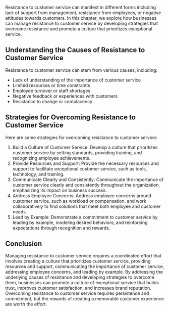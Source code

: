 
Resistance to customer service can manifest in different forms including lack of support from management, resistance from employees, or negative attitudes towards customers. In this chapter, we explore how businesses can manage resistance to customer service by developing strategies that overcome resistance and promote a culture that prioritizes exceptional service.

Understanding the Causes of Resistance to Customer Service
----------------------------------------------------------

Resistance to customer service can stem from various causes, including:

* Lack of understanding of the importance of customer service
* Limited resources or time constraints
* Employee turnover or staff shortages
* Negative feedback or experiences with customers
* Resistance to change or complacency

Strategies for Overcoming Resistance to Customer Service
--------------------------------------------------------

Here are some strategies for overcoming resistance to customer service:

1. Build a Culture of Customer Service: Develop a culture that prioritizes customer service by setting standards, providing training, and recognizing employee achievements.
2. Provide Resources and Support: Provide the necessary resources and support to facilitate exceptional customer service, such as tools, technology, and training.
3. Communicate Clearly and Consistently: Communicate the importance of customer service clearly and consistently throughout the organization, emphasizing its impact on business success.
4. Address Employee Concerns: Address employee concerns around customer service, such as workload or compensation, and work collaboratively to find solutions that meet both employee and customer needs.
5. Lead by Example: Demonstrate a commitment to customer service by leading by example, modeling desired behaviors, and reinforcing expectations through recognition and rewards.

Conclusion
----------

Managing resistance to customer service requires a coordinated effort that involves creating a culture that prioritizes customer service, providing resources and support, communicating the importance of customer service, addressing employee concerns, and leading by example. By addressing the underlying causes of resistance and developing strategies to overcome them, businesses can promote a culture of exceptional service that builds trust, improves customer satisfaction, and increases brand reputation. Overcoming resistance to customer service requires persistence and commitment, but the rewards of creating a memorable customer experience are worth the effort.
